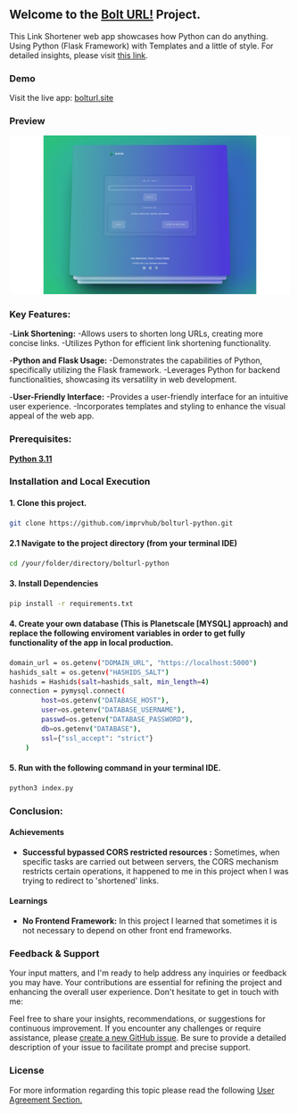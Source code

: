 ## Welcome to the [Bolt URL!](https://bolturl.site/) Project.
This Link Shortener web app showcases how Python can do anything. Using Python (Flask Framework) with Templates and a little of style. For detailed insights, please visit [this link](https://ivanluna.dev/projects/post-python-bolturl/).

### Demo

Visit the live app: [bolturl.site](https://bolturl.site)

### Preview

![Preview](./api/static/images/preview.png "Preview")


### Key Features:
-**Link Shortening:**
    -Allows users to shorten long URLs, creating more concise links.
    -Utilizes Python for efficient link shortening functionality.

-**Python and Flask Usage:**
    -Demonstrates the capabilities of Python, specifically utilizing the Flask framework.
    -Leverages Python for backend functionalities, showcasing its versatility in web development.

-**User-Friendly Interface:**
    -Provides a user-friendly interface for an intuitive user experience.
    -Incorporates templates and styling to enhance the visual appeal of the web app.
   
### Prerequisites:
[**Python 3.11**](https://www.python.org/downloads/release/python-3110/)

### Installation and Local Execution

#### 1. Clone this project.
```bash
git clone https://github.com/imprvhub/bolturl-python.git
```
#### 2.1 Navigate to the project directory (from your terminal IDE)
```bash
cd /your/folder/directory/bolturl-python
```
#### 3. Install Dependencies
```bash
pip install -r requirements.txt
```
#### 4. Create your own database (This is Planetscale [MYSQL] approach) and replace the following enviroment variables in order to get fully functionality of the app in local production.
```bash
domain_url = os.getenv("DOMAIN_URL", "https://localhost:5000")
hashids_salt = os.getenv("HASHIDS_SALT")
hashids = Hashids(salt=hashids_salt, min_length=4)  
connection = pymysql.connect(
        host=os.getenv("DATABASE_HOST"),
        user=os.getenv("DATABASE_USERNAME"),
        passwd=os.getenv("DATABASE_PASSWORD"),
        db=os.getenv("DATABASE"),
        ssl={"ssl_accept": "strict"}
    )
```
#### 5. Run with the following command in your terminal IDE.
```bash
python3 index.py
```

### Conclusion:

#### Achievements

- **Successful bypassed CORS restricted resources :** Sometimes, when specific tasks are carried out between servers, the CORS mechanism restricts certain operations, it happened to me in this project when I was trying to redirect to 'shortened' links.

#### Learnings

- **No Frontend Framework:** In this project I learned that sometimes it is not necessary to depend on other front end frameworks. 


### Feedback & Support
Your input matters, and I'm ready to help address any inquiries or feedback you may have. Your contributions are essential for refining the project and enhancing the overall user experience. Don't hesitate to get in touch with me:

Feel free to share your insights, recommendations, or suggestions for continuous improvement. If you encounter any challenges or require assistance, please [create a new GitHub issue](https://github.com/imprvhub/bolturl-python/issues/new). Be sure to provide a detailed description of your issue to facilitate prompt and precise support.

### License
For more information regarding this topic please read the following [User Agreement Section.](https://ivanluna.dev/user-agreement/)